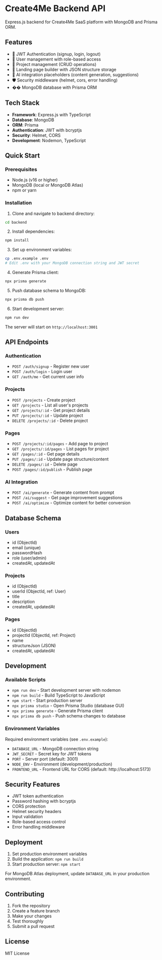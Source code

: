 # Create4Me Backend API

Express.js backend for Create4Me SaaS platform with MongoDB and Prisma ORM.

## Features

- 🔐 JWT Authentication (signup, login, logout)
- 👤 User management with role-based access
- 📁 Project management (CRUD operations)
- 📄 Landing page builder with JSON structure storage
- 🤖 AI integration placeholders (content generation, suggestions)
- 🛡️ Security middleware (helmet, cors, error handling)
- ��️ MongoDB database with Prisma ORM

## Tech Stack

- **Framework**: Express.js with TypeScript
- **Database**: MongoDB
- **ORM**: Prisma
- **Authentication**: JWT with bcryptjs
- **Security**: Helmet, CORS
- **Development**: Nodemon, TypeScript

## Quick Start

### Prerequisites

- Node.js (v16 or higher)
- MongoDB (local or MongoDB Atlas)
- npm or yarn

### Installation

1. Clone and navigate to backend directory:
```bash
cd backend
```

2. Install dependencies:
```bash
npm install
```

3. Set up environment variables:
```bash
cp .env.example .env
# Edit .env with your MongoDB connection string and JWT secret
```

4. Generate Prisma client:
```bash
npx prisma generate
```

5. Push database schema to MongoDB:
```bash
npx prisma db push
```

6. Start development server:
```bash
npm run dev
```

The server will start on `http://localhost:3001`

## API Endpoints

### Authentication
- `POST /auth/signup` - Register new user
- `POST /auth/login` - Login user
- `GET /auth/me` - Get current user info

### Projects
- `POST /projects` - Create project
- `GET /projects` - List all user's projects
- `GET /projects/:id` - Get project details
- `PUT /projects/:id` - Update project
- `DELETE /projects/:id` - Delete project

### Pages
- `POST /projects/:id/pages` - Add page to project
- `GET /projects/:id/pages` - List pages for project
- `GET /pages/:id` - Get page details
- `PUT /pages/:id` - Update page structure/content
- `DELETE /pages/:id` - Delete page
- `POST /pages/:id/publish` - Publish page

### AI Integration
- `POST /ai/generate` - Generate content from prompt
- `POST /ai/suggest` - Get page improvement suggestions
- `POST /ai/optimize` - Optimize content for better conversion

## Database Schema

### Users
- id (ObjectId)
- email (unique)
- passwordHash
- role (user/admin)
- createdAt, updatedAt

### Projects
- id (ObjectId)
- userId (ObjectId, ref: User)
- title
- description
- createdAt, updatedAt

### Pages
- id (ObjectId)
- projectId (ObjectId, ref: Project)
- name
- structureJson (JSON)
- createdAt, updatedAt

## Development

### Available Scripts

- `npm run dev` - Start development server with nodemon
- `npm run build` - Build TypeScript to JavaScript
- `npm start` - Start production server
- `npx prisma studio` - Open Prisma Studio (database GUI)
- `npx prisma generate` - Generate Prisma client
- `npx prisma db push` - Push schema changes to database

### Environment Variables

Required environment variables (see `.env.example`):

- `DATABASE_URL` - MongoDB connection string
- `JWT_SECRET` - Secret key for JWT tokens
- `PORT` - Server port (default: 3001)
- `NODE_ENV` - Environment (development/production)
- `FRONTEND_URL` - Frontend URL for CORS (default: http://localhost:5173)

## Security Features

- JWT token authentication
- Password hashing with bcryptjs
- CORS protection
- Helmet security headers
- Input validation
- Role-based access control
- Error handling middleware

## Deployment

1. Set production environment variables
2. Build the application: `npm run build`
3. Start production server: `npm start`

For MongoDB Atlas deployment, update `DATABASE_URL` in your production environment.

## Contributing

1. Fork the repository
2. Create a feature branch
3. Make your changes
4. Test thoroughly
5. Submit a pull request

## License

MIT License

